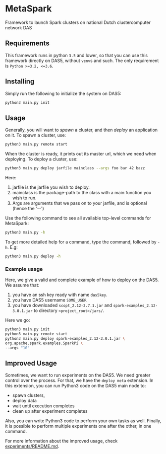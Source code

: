 # MetaSpark
Framework to launch Spark clusters on national Dutch clustercomputer network DAS 

## Requirements
This framework runs in python `3.5` and lower, so that you can use this framework directly on DAS5, without `venv`s and such. The only requirement is `Python >=3.2, <=3.6`.

## Installing
Simply run the following to initialize the system on DAS5:
```bash
python3 main.py init
```

## Usage
Generally, you will want to *spawn* a cluster, and then *deploy* an application on it.
To spawn a cluster, use:
```bash
python3 main.py remote start
```
When the cluster is ready, it prints out its master url, which we need when deploying.
To deploy a cluster, use:
```bash
python3 main.py deploy jarfile mainclass --args foo bar 42 bazz
```
Here:
 1. jarfile is the jarfile you wish to deploy.
 2. mainclass is the package-path to the class with a main function you wish to run.
 3. Args are arguments that we pass on to your jarfile, and is optional (hence the '--')

Use the following command to see all available top-level commands for MetaSpark:
```bash
python3 main.py -h
```
To get more detailed help for a command, type the command, followed by `-h`. E.g:
```bash
python3 main.py deploy -h
```

### Example usage
Here, we give a valid and complete example of how to deploy on the DAS5. We assume that:
 1. you have an ssh key ready with name `das5key`.
 2. you have DAS5 username `SOME_USER`
 3. you have downloaded `scopt_2.12-3.7.1.jar` and 
 `spark-examples_2.12-3.0.1.jar` to directory `<project_root>/jars/`.

Here we go:
```bash
python3 main.py init
python3 main.py remote start
python3 main.py deploy spark-examples_2.12-3.0.1.jar \
org.apache.spark.examples.SparkPi \
--args "10"
```


## Improved Usage
Sometimes, we want to run experiments on the DAS5. We need greater control over the process.
For that, we have the `deploy meta` extension. In this extension, you can run Python3 code on the DAS5 main node to:
 - spawn clusters,
 - deploy data
 - wait until execution completes
 - clean up after experiment completes

Also, you can write Python3 code to perform your own tasks as well.
Finally, it is possible to perform multiple experiments one after the other, in one command.

For more information about the improved usage, check [experiments/README.md](/experiments/README.md).